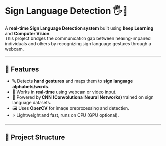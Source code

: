 # Sign Language Detection 🖐️🤟

A **real-time Sign Language Detection system** built using **Deep Learning** and **Computer Vision**.  
This project bridges the communication gap between hearing-impaired individuals and others by recognizing sign language gestures through a webcam.

---

## 🚀 Features
- 🔤 Detects **hand gestures** and maps them to **sign language alphabets/words**.  
- 🎥 Works in **real-time** using webcam or video input.  
- 🧠 Powered by **CNN (Convolutional Neural Networks)** trained on sign language datasets.  
- 🖼️ Uses **OpenCV** for image preprocessing and detection.  
- ⚡ Lightweight and fast, runs on CPU (GPU optional).  

---

## 📂 Project Structure
